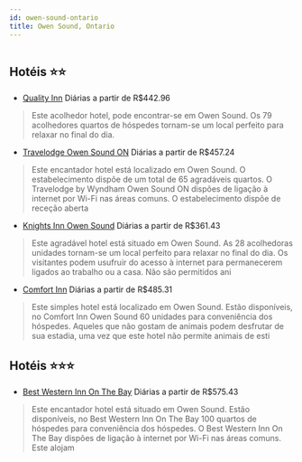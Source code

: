 ```yaml
---
id: owen-sound-ontario
title: Owen Sound, Ontario
---
```


<center><img src="http://photos.hotelbeds.com/giata/51/517062/517062a_hb_a_001.jpg" alt="" /></center>


## Hotéis ⭐️⭐️

-    [Quality Inn](https://www.hurb.com/aud/https://www.hurb.com/hoteis/owen-sound/quality-inn-JNP-JP234472?cmp=18055) Diárias a partir de R$442.96
   > Este acolhedor hotel, pode encontrar-se em Owen Sound. Os 79 acolhedores quartos de hóspedes tornam-se um local perfeito para relaxar no final do dia. 
-    [Travelodge Owen Sound ON](https://www.hurb.com/aud/https://www.hurb.com/hoteis/owen-sound/travelodge-owen-sound-on-JNP-JP090760?cmp=18055) Diárias a partir de R$457.24
   > Este encantador hotel está localizado em Owen Sound. O estabelecimento dispõe de um total de 65 agradáveis quartos. O Travelodge by Wyndham Owen Sound ON dispões de ligação à internet por Wi-Fi nas áreas comuns. O estabelecimento dispõe de receção aberta 
-    [Knights Inn Owen Sound](https://www.hurb.com/aud/https://www.hurb.com/hoteis/owen-sound/knights-inn-owen-sound-JNP-JP196292?cmp=18055) Diárias a partir de R$361.43
   > Este agradável hotel está situado em Owen Sound. As 28 acolhedoras unidades tornam-se um local perfeito para relaxar no final do dia. Os visitantes podem usufruir do acesso à internet para permanecerem ligados ao trabalho ou a casa. Não são permitidos ani
-    [Comfort Inn](https://www.hurb.com/aud/https://www.hurb.com/hoteis/owen-sound/comfort-inn-JNP-JP318588?cmp=18055) Diárias a partir de R$485.31
   > Este simples hotel está localizado em Owen Sound. Estão disponíveis, no Comfort Inn Owen Sound 60 unidades para conveniência dos hóspedes. Aqueles que não gostam de animais podem desfrutar de sua estadia, uma vez que este hotel não permite animais de esti

## Hotéis ⭐️⭐️⭐️

-    [Best Western Inn On The Bay](https://www.hurb.com/aud/https://www.hurb.com/hoteis/owen-sound/best-western-inn-on-the-bay-JNP-JP773607?cmp=18055) Diárias a partir de R$575.43
   > Este encantador hotel está situado em Owen Sound. Estão disponíveis, no Best Western Inn On The Bay 100 quartos de hóspedes para conveniência dos hóspedes. O Best Western Inn On The Bay dispões de ligação à internet por Wi-Fi nas áreas comuns. Este alojam
